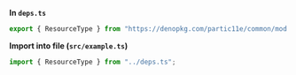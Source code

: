 **In `deps.ts`**

```ts
export { ResourceType } from "https://denopkg.com/partic11e/common/mod.ts";
```

**Import into file (`src/example.ts`)**

```ts
import { ResourceType } from "../deps.ts";
```

